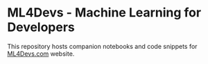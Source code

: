 # ML4Devs - Machine Learning for Developers

This repository hosts companion notebooks and code snippets for [ML4Devs.com](https://www.ml4devs.com) website.
